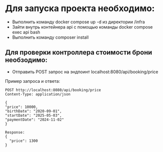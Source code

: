 <h1>Для запуска проекта необходимо:</h1>

- Выполнить команду docker compose up -d из директории /infra
- Зайти внутрь контейнера api с помощью команды docker compose exec api bash
- Выполнить команду composer install

<h2>Для проверки контроллера стоимости брони необзодимо:</h2>

- Отправить POST запрос на эндпоинт localhost:8080/api/booking/price

Пример запроса и ответа:

```
POST http://localhost:8080/api/booking/price
Content-Type: application/json

{
"price": 10000,
"birthDate": "2020-09-01",
"startDate": "2025-05-03",
"paymentDate": "2024-11-02"
}

Response:
{
  "price": 1300
}
```